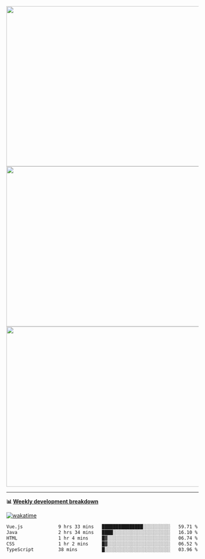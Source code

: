 <p float="left" align="middle"><img src="https://user-images.githubusercontent.com/56089155/195064669-12bd89bb-53c9-44b1-9fd8-993f93f585e1.png" width="600px" height="420px">
<img src="https://user-images.githubusercontent.com/56089155/195064706-c37aa3c8-f669-46c9-abba-1eadcbb910c5.png" width="600px" height="420px">
<img src="https://user-images.githubusercontent.com/56089155/195064753-0de674c7-4fc7-4831-a8a5-402e19cc77be.png" width="600px" height="420px"></p>

<hr />

**📊 [Weekly development breakdown](https://wakatime.com/@Ari24)**

[![wakatime](https://wakatime.com/badge/user/ca34c016-707f-4382-84cf-1823913a1423.svg)](https://wakatime.com/@ca34c016-707f-4382-84cf-1823913a1423)

<!--START_SECTION:waka-->

```txt
Vue.js             9 hrs 33 mins   ███████████████░░░░░░░░░░   59.71 %
Java               2 hrs 34 mins   ████░░░░░░░░░░░░░░░░░░░░░   16.10 %
HTML               1 hr 4 mins     █▓░░░░░░░░░░░░░░░░░░░░░░░   06.74 %
CSS                1 hr 2 mins     █▓░░░░░░░░░░░░░░░░░░░░░░░   06.52 %
TypeScript         38 mins         █░░░░░░░░░░░░░░░░░░░░░░░░   03.96 %
```

<!--END_SECTION:waka-->
